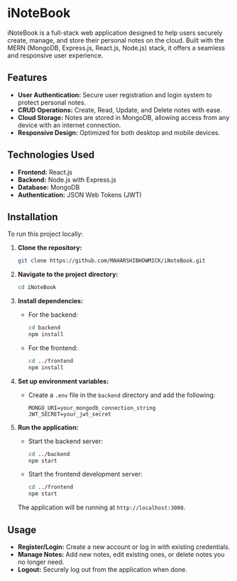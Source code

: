# iNoteBook

iNoteBook is a full-stack web application designed to help users securely create, manage, and store their personal notes on the cloud. Built with the MERN (MongoDB, Express.js, React.js, Node.js) stack, it offers a seamless and responsive user experience.

## Features

- **User Authentication:** Secure user registration and login system to protect personal notes.
- **CRUD Operations:** Create, Read, Update, and Delete notes with ease.
- **Cloud Storage:** Notes are stored in MongoDB, allowing access from any device with an internet connection.
- **Responsive Design:** Optimized for both desktop and mobile devices.

## Technologies Used

- **Frontend:** React.js
- **Backend:** Node.js with Express.js
- **Database:** MongoDB
- **Authentication:** JSON Web Tokens (JWT)

## Installation

To run this project locally:

1. **Clone the repository:**
   ```bash
   git clone https://github.com/MAHARSHIBHOWMICK/iNoteBook.git
   ```

2. **Navigate to the project directory:**
   ```bash
   cd iNoteBook
   ```

3. **Install dependencies:**
   - For the backend:
     ```bash
     cd backend
     npm install
     ```
   - For the frontend:
     ```bash
     cd ../frontend
     npm install
     ```

4. **Set up environment variables:**
   - Create a `.env` file in the `backend` directory and add the following:
     ```
     MONGO_URI=your_mongodb_connection_string
     JWT_SECRET=your_jwt_secret
     ```

5. **Run the application:**
   - Start the backend server:
     ```bash
     cd ../backend
     npm start
     ```
   - Start the frontend development server:
     ```bash
     cd ../frontend
     npm start
     ```

   The application will be running at `http://localhost:3000`.

## Usage

- **Register/Login:** Create a new account or log in with existing credentials.
- **Manage Notes:** Add new notes, edit existing ones, or delete notes you no longer need.
- **Logout:** Securely log out from the application when done.
